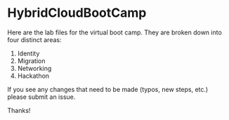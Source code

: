 # HybridCloudBootCamp
Here are the lab files for the virtual boot camp.  They are broken down into four distinct areas:
1) Identity
2) Migration
3) Networking
4) Hackathon

If you see any changes that need to be made (typos, new steps, etc.) please submit an issue.

Thanks!
